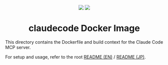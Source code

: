 <p align="center">
  <a href="README.md"><img src="https://img.shields.io/badge/english-document-white.svg" /></a>
  <a href="README_JP.md"><img src="https://img.shields.io/badge/ドキュメント-日本語-white.svg" /></a>
</p>

<h1 align="center">claudecode Docker Image</h1>

This directory contains the Dockerfile and build context for the Claude Code MCP server.

For setup and usage, refer to the root <a href="../README.md">README (EN)</a> / <a href="../README.ja.md">README (JP)</a>.
